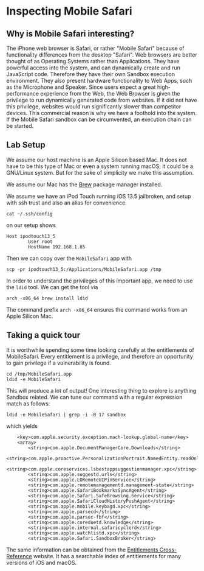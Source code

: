 # Inspecting Mobile Safari

## Why is Mobile Safari interesting?

The iPhone web browser is Safari, or rather "Mobile Safari" because of functionality differences from the desktop "Safari".  Web browsers are better thought of as Operating Systems rather than Applications.  They have powerful access into the system, and can dynamically create and run JavaScript code.  Therefore they have their own Sandbox execution environment.  They also present hardware functionality to Web Apps, such as the Microphone and Speaker.  Since users expect a great high-performance experience from the Web, the Web Browser is given the privilege to run dynamically generated code from websites.  If it did not have this privilege, websites would run significantly slower than competitor devices.  This commercial reason is why we have a foothold into the system.  If the Mobile Safari sandbox can be circumvented, an execution chain can be started.

## Lab Setup

We assume our host machine is an Apple Silicon based Mac.  It does not have to be this type of Mac or even a system running macOS; it could be a GNU/Linux system.  But for the sake of simplicity we make this assumption.

We assume our Mac has the [Brew](https://brew.sh) package manager installed.

We assume we have an iPod Touch running iOS 13.5 jailbroken, and setup with ssh trust and also an alias for convenience.

```
cat ~/.ssh/config
```

on our setup shows
```
Host ipodtouch13_5
        User root
        HostName 192.168.1.85
```

Then we can copy over the `MobileSafari` app with
```
scp -pr ipodtouch13_5:/Applications/MobileSafari.app /tmp
```

In order to understand the privileges of this important app, we need to use the `ldid` tool.  We can get the tool via

```
arch -x86_64 brew install ldid
```

The command prefix `arch -x86_64` ensures the command works from an Apple Silicon Mac.

## Taking a quick tour

It is worthwhile spending some time looking carefully at the entitlements of MobileSafari.  Every entitlement is a privilege, and therefore an opportunity to gain privilege if a vulnerability is found.

```
cd /tmp/MobileSafari.app
ldid -e MobileSafari
```

This will produce a lot of output!  One interesting thing to explore is anything Sandbox related.  We can tune our command with a regular expression match as follows:

```
ldid -e MobileSafari | grep -i -B 17 sandbox
```

which yields
```
	<key>com.apple.security.exception.mach-lookup.global-name</key>
	<array>
		<string>com.apple.DocumentManagerCore.Downloads</string>
		<string>com.apple.proactive.PersonalizationPortrait.NamedEntity.readOnly</string>
		<string>com.apple.coreservices.lsbestappsuggestionmanager.xpc</string>
		<string>com.apple.suggestd.urls</string>
		<string>com.apple.LORemoteUIPinService</string>
		<string>com.apple.remotemanagementd.management-state</string>
		<string>com.apple.SafariBookmarksSyncAgent</string>
		<string>com.apple.Safari.SafeBrowsing.Service</string>
		<string>com.apple.SafariCloudHistoryPushAgent</string>
		<string>com.apple.mobile.keybagd.xpc</string>
		<string>com.apple.parsecd</string>
		<string>com.apple.parsec-fbf</string>
		<string>com.apple.coreduetd.knowledge</string>
		<string>com.apple.internal.safaricyclerd</string>
		<string>com.apple.watchlistd.xpc</string>
		<string>com.apple.Safari.SandboxBroker</string>
```

The same information can be obtained from the [Entitlements Cross-Reference](Bibliography.md#ED) website.  It has a searchable index of entitlements for many versions of iOS and macOS.
